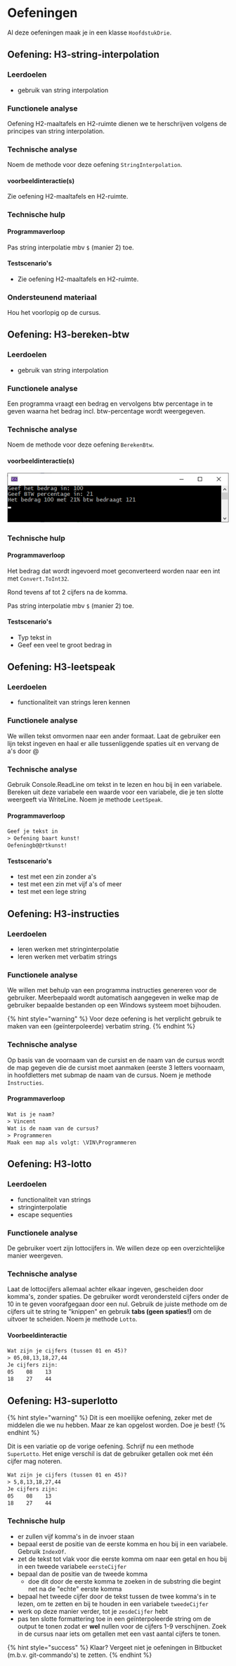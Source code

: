 # Oefeningen

Al deze oefeningen maak je in een klasse `HoofdstukDrie`.

## Oefening: H3-string-interpolation

### Leerdoelen

* gebruik van string interpolation

### Functionele analyse

Oefening H2-maaltafels en H2-ruimte dienen we te herschrijven volgens de principes van string interpolation.

### Technische analyse

Noem de methode voor deze oefening `StringInterpolation`.

#### voorbeeldinteractie\(s\)

Zie oefening H2-maaltafels en H2-ruimte.

### Technische hulp

#### Programmaverloop

Pas string interpolatie mbv `$` \(manier 2\) toe.

#### Testscenario's

* Zie oefening H2-maaltafels en H2-ruimte.

### Ondersteunend materiaal

Hou het voorlopig op de cursus.

## Oefening: H3-bereken-btw

### Leerdoelen

* gebruik van string interpolation

### Functionele analyse

Een programma vraagt een bedrag en vervolgens btw percentage in te geven waarna het bedrag incl. btw-percentage wordt weergegeven.

### Technische analyse

Noem de methode voor deze oefening `BerekenBtw`.

#### voorbeeldinteractie\(s\)

![](../../.gitbook/assets/image%20%2863%29.png)

### Technische hulp

#### Programmaverloop

Het bedrag dat wordt ingevoerd moet geconverteerd worden naar een int met `Convert.ToInt32`.

Rond tevens af tot 2 cijfers na de komma.

Pas string interpolatie mbv `$` \(manier 2\) toe.

#### Testscenario's

* Typ tekst in
* Geef een veel te groot bedrag in

## Oefening: H3-leetspeak

### Leerdoelen

* functionaliteit van strings leren kennen

### Functionele analyse

We willen tekst omvormen naar een ander formaat. Laat de gebruiker een lijn tekst ingeven en haal er alle tussenliggende spaties uit en vervang de a's door @

### Technische analyse

Gebruik Console.ReadLine om tekst in te lezen en hou bij in een variabele. Bereken uit deze variabele een waarde voor een variabele, die je ten slotte weergeeft via WriteLine. Noem je methode `LeetSpeak`.

#### Programmaverloop

```text
Geef je tekst in
> Oefening baart kunst!
Oefeningb@@rtkunst!
```

#### Testscenario's

* test met een zin zonder a's
* test met een zin met vijf a's of meer
* test met een lege string

## Oefening: H3-instructies

### Leerdoelen

* leren werken met stringinterpolatie
* leren werken met verbatim strings

### Functionele analyse

We willen met behulp van een programma instructies genereren voor de gebruiker. Meerbepaald wordt automatisch aangegeven in welke map de gebruiker bepaalde bestanden op een Windows systeem moet bijhouden.

{% hint style="warning" %}
Voor deze oefening is het verplicht gebruik te maken van een \(geïnterpoleerde\) verbatim string.
{% endhint %}

### Technische analyse

Op basis van de voornaam van de cursist en de naam van de cursus wordt de map gegeven die de cursist moet aanmaken \(eerste 3 letters voornaam, in hoofdletters met submap de naam van de cursus. Noem je methode `Instructies`.

#### Programmaverloop

```text
Wat is je naam?
> Vincent
Wat is de naam van de cursus?
> Programmeren
Maak een map als volgt: \VIN\Programmeren
```

## Oefening: H3-lotto

### Leerdoelen

* functionaliteit van strings
* stringinterpolatie
* escape sequenties

### Functionele analyse

De gebruiker voert zijn lottocijfers in. We willen deze op een overzichtelijke manier weergeven.

### Technische analyse

Laat de lottocijfers allemaal achter elkaar ingeven, gescheiden door komma's, zonder spaties. De gebruiker wordt verondersteld cijfers onder de 10 in te geven voorafgegaan door een nul. Gebruik de juiste methode om de cijfers uit te string te "knippen" en gebruik **tabs \(geen spaties!\)** om de uitvoer te scheiden. Noem je methode `Lotto`.

#### Voorbeeldinteractie

```text
Wat zijn je cijfers (tussen 01 en 45)?
> 05,08,13,18,27,44
Je cijfers zijn:
05    08    13
18    27    44
```

## Oefening: H3-superlotto

{% hint style="warning" %}
Dit is een moeilijke oefening, zeker met de middelen die we nu hebben. Maar ze kan opgelost worden. Doe je best!
{% endhint %}

Dit is een variatie op de vorige oefening. Schrijf nu een methode `SuperLotto`. Het enige verschil is dat de gebruiker getallen ook met één cijfer mag noteren.

```text
Wat zijn je cijfers (tussen 01 en 45)?
> 5,8,13,18,27,44
Je cijfers zijn:
05    08    13
18    27    44
```

### Technische hulp

* er zullen vijf komma's in de invoer staan
* bepaal eerst de positie van de eerste komma en hou bij in een variabele. Gebruik `IndexOf`.
* zet de tekst tot vlak voor die eerste komma om naar een getal en hou bij in een tweede variabele `eersteCijfer`
* bepaal dan de positie van de tweede komma
  * doe dit door de eerste komma te zoeken in de substring die begint net na de "echte" eerste komma
* bepaal het tweede cijfer door de tekst tussen de twee komma's in te lezen, om te zetten en bij te houden in een variabele `tweedeCijfer`
* werk op deze manier verder, tot je `zesdeCijfer` hebt
* pas ten slotte formattering toe in een geïnterpoleerde string om de output te tonen zodat er **wel** nullen voor de cijfers 1-9 verschijnen. Zoek in de cursus naar iets om getallen met een vast aantal cijfers te tonen.

{% hint style="success" %}
Klaar? Vergeet niet je oefeningen in Bitbucket \(m.b.v. git-commando's\) te zetten.
{% endhint %}

